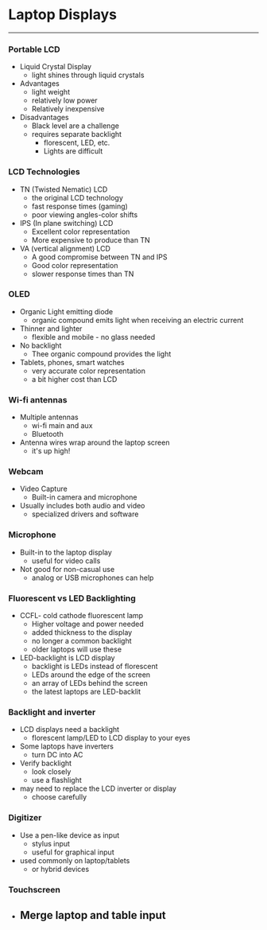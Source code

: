 # Laptop Displays

---

### Portable LCD
- Liquid Crystal Display
	- light shines through liquid crystals
- Advantages
	- light weight
	- relatively low power
	- Relatively inexpensive
- Disadvantages
	- Black level are a challenge
	- requires separate backlight
		- florescent, LED, etc.
		- Lights are difficult

### LCD Technologies
- TN (Twisted Nematic) LCD
	- the original LCD technology
	- fast response times (gaming)
	- poor viewing angles-color shifts
- IPS (In plane switching) LCD
	- Excellent color representation
	- More expensive to produce than TN
- VA (vertical alignment) LCD
	- A good compromise between TN and IPS
	- Good color representation
	- slower response times than TN

### OLED
- Organic Light emitting diode
	- organic compound emits light when receiving an electric current
- Thinner and lighter
	- flexible and mobile - no glass needed
- No backlight
	- Thee organic compound provides the light
- Tablets, phones, smart watches
	- very accurate color representation
	- a bit higher cost than LCD

### Wi-fi antennas
- Multiple antennas
	- wi-fi main and aux
	- Bluetooth
- Antenna wires wrap around the laptop screen
	- it's up high!

### Webcam
- Video Capture
	- Built-in camera and microphone
- Usually includes both audio and video
	- specialized drivers and software

### Microphone
- Built-in to the laptop display
	- useful for video calls
- Not good for non-casual use
	- analog or USB microphones can help

### Fluorescent vs LED Backlighting
- CCFL- cold cathode fluorescent lamp
	- Higher voltage and power needed
	- added thickness to the display
	- no longer a common backlight
	- older laptops will use these
- LED-backlight is LCD display
	- backlight is  LEDs instead of florescent
	- LEDs around the edge of the screen
	- an array of LEDs behind the screen
	- the latest laptops are LED-backlit
### Backlight and inverter
- LCD displays need a backlight
	- florescent lamp/LED to LCD display to your eyes
- Some laptops have inverters
	- turn DC into AC
- Verify backlight
	- look closely
	- use a flashlight
- may need to replace the LCD inverter or display
	- choose carefully

### Digitizer
- Use a pen-like device as input
	- stylus input
	- useful for graphical input
- used commonly on laptop/tablets
	- or hybrid devices

### Touchscreen
- Merge laptop and table input
	- 